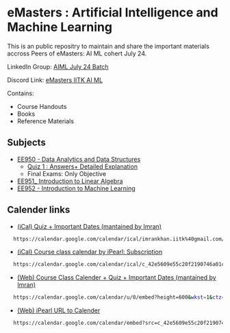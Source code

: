 
# eMasters : Artificial Intelligence and Machine Learning

This is an public repositry to maintain and share the important materials accross Peers of eMasters: AI ML cohert July 24. 

LinkedIn Group: [AIML July 24 Batch](https://www.linkedin.com/groups/14470387/)

Discord Link: [eMasters IITK AI ML](https://discord.gg/25epHWNt)

Contains:
- Course Handouts
- Books
- Reference Materials
  
## Subjects

 - [EE950 - Data Analytics and Data Structures](https://github.com/mimran-khan/eMasters-in-AI-ML_IITK/tree/main/EE950%20-%20Data%20Analytics%20and%20Data%20Structures)
    -  [Quiz 1 : Answers+ Detailed Explanation](https://github.com/mimran-khan/eMasters-in-AI-ML_IITK/blob/main/EE950%20-%20Data%20Analytics%20and%20Data%20Structures/Quiz1.md)
    -  Final Exams: Only Objective 
 - [EE951_ Introduction to Linear Algebra](https://github.com/mimran-khan/eMasters-in-AI-ML_IITK/tree/main/EE951_%20Introduction%20to%20Linear%20Algebra)
 - [EE952 - Introduction to Machine Learning](https://github.com/mimran-khan/eMasters-in-AI-ML_IITK/tree/main/EE952%20-%20Introduction%20to%20Machine%20Learning)

## Calender links
- [(iCal) Quiz + Important Dates (mantained by Imran)](https://calendar.google.com/calendar/ical/imrankhan.iitk%40gmail.com/public/basic.ics)
```bash
  https://calendar.google.com/calendar/ical/imrankhan.iitk%40gmail.com/public/basic.ics
```

- [(iCal) Course class calendar by iPearl: Subscription](https://calendar.google.com/calendar/ical/c_42e5609e55c20f2190746a01c00932d9d60e08253c9f7ab9ff1b75fe25c393d5%40group.calendar.google.com/public/basic.ics)
```bash
  https://calendar.google.com/calendar/ical/c_42e5609e55c20f2190746a01c00932d9d60e08253c9f7ab9ff1b75fe25c393d5%40group.calendar.google.com/public/basic.ics
```

- [(Web) Course Class Calender + Quiz + Important Dates (mantained by Imran)](https://calendar.google.com/calendar/u/0/embed?height=600&wkst=1&ctz=Asia/Kolkata&bgcolor=%23ffffff&title=eMasters:+Quiz+and+classes&src=aW1yYW5raGFuLmlpdGtAZ21haWwuY29t&src=Y180MmU1NjA5ZTU1YzIwZjIxOTA3NDZhMDFjMDA5MzJkOWQ2MGUwODI1M2M5ZjdhYjlmZjFiNzVmZTI1YzM5M2Q1QGdyb3VwLmNhbGVuZGFyLmdvb2dsZS5jb20&color=%23039BE5&color=%23009688)
```bash
  https://calendar.google.com/calendar/u/0/embed?height=600&wkst=1&ctz=Asia/Kolkata&bgcolor=%23ffffff&title=eMasters:+Quiz+and+classes&src=aW1yYW5raGFuLmlpdGtAZ21haWwuY29t&src=Y180MmU1NjA5ZTU1YzIwZjIxOTA3NDZhMDFjMDA5MzJkOWQ2MGUwODI1M2M5ZjdhYjlmZjFiNzVmZTI1YzM5M2Q1QGdyb3VwLmNhbGVuZGFyLmdvb2dsZS5jb20&color=%23039BE5&color=%23009688
```

- [(Web) iPearl URL to Calender](https://calendar.google.com/calendar/embed?src=c_42e5609e55c20f2190746a01c00932d9d60e08253c9f7ab9ff1b75fe25c393d5%40group.calendar.google.com&ctz=Asia%2FKolkata)
```bash
  https://calendar.google.com/calendar/embed?src=c_42e5609e55c20f2190746a01c00932d9d60e08253c9f7ab9ff1b75fe25c393d5%40group.calendar.google.com&ctz=Asia%2FKolkata
```
